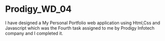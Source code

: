 # Prodigy_WD_04
I have designed a My Personal Portfolio web application using Html,Css and Javascript which was the Fourth task assigned to me by Prodigy Infotech company and I completed it.
